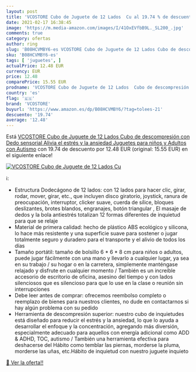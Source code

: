 ```yaml
---
layout: post
title: 'VCOSTORE Cubo de Juguete de 12 Lados  Cu al 19.74 % de descuento'
date: 2021-02-17 16:38:45
image: 'https://m.media-amazon.com/images/I/41OxEVfbB9L._SL200_.jpg'
comments: true
category: ofertas
author: ring
slug: 'B08HCVMBY6-es VCOSTORE Cubo de Juguete de 12 Lados Cubo de descompresión...'
sku: 'B08HCVMBY6-es'
tags: [ 'juguetes', ]
actualPrice: 12.48 EUR
currency: EUR
price: 12.48
comparePrice: 15.55 EUR
prodname: 'VCOSTORE Cubo de Juguete de 12 Lados  Cubo de descompresión con Dedo sensorial  Alivia el estrés y la ansiedad  Juguetes para niños y Adultos con Autismo'
country: 'es'
flag: '🇪🇸'
brand: 'VCOSTORE'
buyurl: 'https://www.amazon.es/dp/B08HCVMBY6/?tag=tolees-21'
descuento: '19.74'
average: '12.48'
---
```


Está [VCOSTORE Cubo de Juguete de 12 Lados  Cubo de descompresión con Dedo sensorial  Alivia el estrés y la ansiedad  Juguetes para niños y Adultos con Autismo](https://www.amazon.es/dp/B08HCVMBY6/?tag=tolees-21) con 19.74 de descuento por 12.48 EUR (original: 15.55 EUR) en el siguiente enlace!

[![VCOSTORE Cubo de Juguete de 12 Lados  Cu](https://m.media-amazon.com/images/I/41OxEVfbB9L._SL200_.jpg)](https://www.amazon.es/dp/B08HCVMBY6/?tag=tolees-21)

ℹ️:

- Estructura Dodecágono de 12 lados: con 12 lados para hacer clic, girar, rodar, mover, girar, etc., que incluyen disco giratorio, joystick, ranura de preocupación, interruptor, clicker suave, cuerda de sílice, bloques deslizantes, brotes blandos, engranajes, botón triangular , El masaje de dedos y la bola antiestrés totalizan 12 formas diferentes de inquietud para que se relaje
- Material de primera calidad: hecho de plástico ABS ecológico y silicona, lo hace más resistente y una superficie suave para sostener o jugar totalmente seguro y duradero para el transporte y el alivio de todos los días
- Tamaño portátil: tamaño de bolsillo 6 * 6 * 8 cm para niños o adultos, puede jugar fácilmente con una mano y llevarlo a cualquier lugar, ya sea en su trabajo / su hogar o en la carretera, simplemente manténgase relajado y disfrute en cualquier momento / También es un increíble accesorio de escritorio de oficina, asesino del tiempo y con lados silenciosos que es silencioso para que lo use en la clase o reunión sin interrupciones
- Debe leer antes de comprar: ofrecemos reembolso completo o reemplazo de bienes para nuestros clientes, no dude en contactarnos si hay algún problema con su pedido
- Herramienta de descompresión superior: nuestro cubo de inquietudes está diseñado para reducir el estrés y la ansiedad, lo que lo ayuda a desarrollar el enfoque y la concentración, agregando más diversión, especialmente adecuado para aquellos con energía adicional como ADD & ADHD, TOC, autismo / También una herramienta efectiva para deshacerse del Hábito como temblar las piernas, morderse la pluma, morderse las uñas, etc.Hábito de inquietud con nuestro juguete inquieto

[🛒 Ver la oferta!!](https://www.amazon.es/dp/B08HCVMBY6/?tag=tolees-21)

